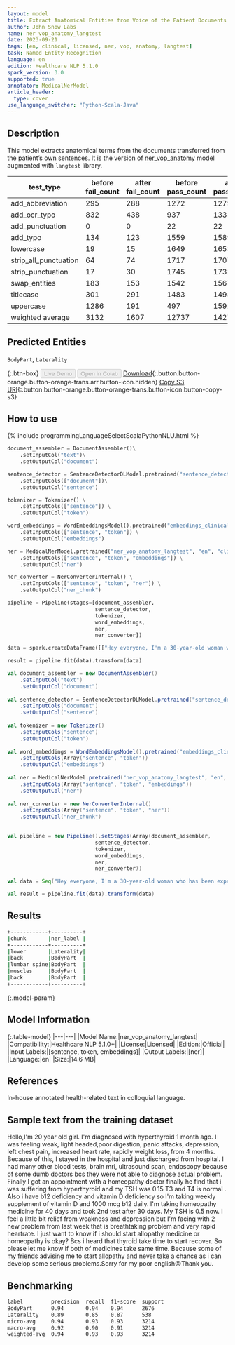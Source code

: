```yaml
---
layout: model
title: Extract Anatomical Entities from Voice of the Patient Documents (LangTest)
author: John Snow Labs
name: ner_vop_anatomy_langtest
date: 2023-09-21
tags: [en, clinical, licensed, ner, vop, anatomy, langtest]
task: Named Entity Recognition
language: en
edition: Healthcare NLP 5.1.0
spark_version: 3.0
supported: true
annotator: MedicalNerModel
article_header:
  type: cover
use_language_switcher: "Python-Scala-Java"
---
```


## Description

This model extracts anatomical terms from the documents transferred from the patient’s own sentences. It is the version of [ner_vop_anatomy](https://nlp.johnsnowlabs.com/2023/06/06/ner_vop_anatomy_en.html) model augmented with `langtest` library.

| test_type             | before fail_count | after fail_count | before pass_count | after pass_count | minimum pass_rate | before pass_rate | after pass_rate |
|-----------------------|-------------------|------------------|-------------------|------------------|-------------------|------------------|-----------------|
| add_abbreviation      | 295               | 288              | 1272              | 1279             | 70%               | 81%              | 82%             |
| add_ocr_typo          | 832               | 438              | 937               | 1331             | 70%               | 53%              | 75%             |
| add_punctuation       | 0                 | 0                | 22                | 22               | 70%               | 100%             | 100%            |
| add_typo              | 134               | 123              | 1559              | 1589             | 70%               | 92%              | 93%             |
| lowercase             | 19                | 15               | 1649              | 1653             | 70%               | 99%              | 99%             |
| strip_all_punctuation | 64                | 74               | 1717              | 1707             | 70%               | 96%              | 96%             |
| strip_punctuation     | 17                | 30               | 1745              | 1732             | 70%               | 99%              | 98%             |
| swap_entities         | 183               | 153              | 1542              | 1567             | 70%               | 89%              | 91%             |
| titlecase             | 301               | 291              | 1483              | 1493             | 70%               | 83%              | 84%             |
| uppercase             | 1286              | 191              | 497               | 1592             | 70%               | 28%              | 89%             |
| weighted average      | 3132              | 1607             | 12737             | 14276            | 70%               | 80.26%           | 89.88%          |

## Predicted Entities

`BodyPart`, `Laterality`

{:.btn-box}
<button class="button button-orange" disabled>Live Demo</button>
<button class="button button-orange" disabled>Open in Colab</button>
[Download](https://s3.amazonaws.com/auxdata.johnsnowlabs.com/clinical/models/ner_vop_anatomy_langtest_en_5.1.0_3.0_1695307725354.zip){:.button.button-orange.button-orange-trans.arr.button-icon.hidden}
[Copy S3 URI](s3://auxdata.johnsnowlabs.com/clinical/models/ner_vop_anatomy_langtest_en_5.1.0_3.0_1695307725354.zip){:.button.button-orange.button-orange-trans.button-icon.button-copy-s3}

## How to use



<div class="tabs-box" markdown="1">
{% include programmingLanguageSelectScalaPythonNLU.html %}
  
```python
document_assembler = DocumentAssembler()\
    .setInputCol("text")\
    .setOutputCol("document")

sentence_detector = SentenceDetectorDLModel.pretrained("sentence_detector_dl_healthcare","en","clinical/models")\
    .setInputCols(["document"])\
    .setOutputCol("sentence")

tokenizer = Tokenizer() \
    .setInputCols(["sentence"]) \
    .setOutputCol("token")

word_embeddings = WordEmbeddingsModel().pretrained("embeddings_clinical", "en", "clinical/models")\
    .setInputCols(["sentence", "token"]) \
    .setOutputCol("embeddings")                

ner = MedicalNerModel.pretrained("ner_vop_anatomy_langtest", "en", "clinical/models") \
    .setInputCols(["sentence", "token", "embeddings"]) \
    .setOutputCol("ner")

ner_converter = NerConverterInternal() \
    .setInputCols(["sentence", "token", "ner"]) \
    .setOutputCol("ner_chunk")

pipeline = Pipeline(stages=[document_assembler,
                            sentence_detector,
                            tokenizer,
                            word_embeddings,
                            ner,
                            ner_converter])

data = spark.createDataFrame([["Hey everyone, I'm a 30-year-old woman who has been experiencing some lower back pain. My doctor said that I have a herniated disc in my lumbar spine, and recommended physical therapy to strengthen the muscles around the affected area. Any tips for managing back pain?"]]).toDF("text")

result = pipeline.fit(data).transform(data)
```
```scala
val document_assembler = new DocumentAssembler()
    .setInputCol("text")
    .setOutputCol("document")
    
val sentence_detector = SentenceDetectorDLModel.pretrained("sentence_detector_dl_healthcare","en","clinical/models")
    .setInputCols("document")
    .setOutputCol("sentence")
    
val tokenizer = new Tokenizer()
    .setInputCols("sentence")
    .setOutputCol("token")
    
val word_embeddings = WordEmbeddingsModel().pretrained("embeddings_clinical", "en", "clinical/models")
    .setInputCols(Array("sentence", "token"))
    .setOutputCol("embeddings")                
    
val ner = MedicalNerModel.pretrained("ner_vop_anatomy_langtest", "en", "clinical/models")
    .setInputCols(Array("sentence", "token", "embeddings"))
    .setOutputCol("ner")
    
val ner_converter = new NerConverterInternal()
    .setInputCols(Array("sentence", "token", "ner"))
    .setOutputCol("ner_chunk")

        
val pipeline = new Pipeline().setStages(Array(document_assembler,
                            sentence_detector,
                            tokenizer,
                            word_embeddings,
                            ner,
                            ner_converter))    

val data = Seq("Hey everyone, I'm a 30-year-old woman who has been experiencing some lower back pain. My doctor said that I have a herniated disc in my lumbar spine, and recommended physical therapy to strengthen the muscles around the affected area. Any tips for managing back pain?").toDS.toDF("text")

val result = pipeline.fit(data).transform(data)
```
</div>

## Results

```bash
+------------+----------+
|chunk       |ner_label |
+------------+----------+
|lower       |Laterality|
|back        |BodyPart  |
|lumbar spine|BodyPart  |
|muscles     |BodyPart  |
|back        |BodyPart  |
+------------+----------+
```

{:.model-param}
## Model Information

{:.table-model}
|---|---|
|Model Name:|ner_vop_anatomy_langtest|
|Compatibility:|Healthcare NLP 5.1.0+|
|License:|Licensed|
|Edition:|Official|
|Input Labels:|[sentence, token, embeddings]|
|Output Labels:|[ner]|
|Language:|en|
|Size:|14.6 MB|

## References

In-house annotated health-related text in colloquial language.

## Sample text from the training dataset

Hello,I'm 20 year old girl. I'm diagnosed with hyperthyroid 1 month ago. I was feeling weak, light headed,poor digestion, panic attacks, depression, left chest pain, increased heart rate, rapidly weight loss,  from 4 months. Because of this, I stayed in the hospital and just discharged from hospital. I had many other blood tests, brain mri, ultrasound scan, endoscopy because of some dumb doctors bcs they were not able to diagnose actual problem. Finally I got an appointment with a homeopathy doctor finally he find that i was suffering from hyperthyroid and my TSH was 0.15 T3 and T4 is normal . Also i have b12 deficiency and vitamin D deficiency so I'm taking weekly supplement of vitamin D and 1000 mcg b12 daily. I'm taking homeopathy medicine for 40 days and took 2nd test after 30 days. My TSH is 0.5 now. I feel a little bit relief from weakness and depression but I'm facing with 2 new problem from last week that is breathtaking problem and very rapid heartrate. I just want to know if i should start allopathy medicine or homeopathy is okay? Bcs i heard that thyroid take time to start recover. So please let me know if both of medicines take same time. Because some of my friends advising me to start allopathy and never take a chance as i can develop some serious problems.Sorry for my poor english😐Thank you.

## Benchmarking

```bash
label         precision  recall  f1-score  support 
BodyPart      0.94       0.94    0.94      2676    
Laterality    0.89       0.85    0.87      538     
micro-avg     0.94       0.93    0.93      3214    
macro-avg     0.92       0.90    0.91      3214    
weighted-avg  0.94       0.93    0.93      3214    
```
